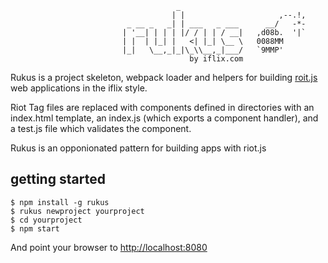 ```                                     
                                     _              
                                    | |                     ,--.!,  
                          _ __ _   _| | ___   _ ___      __/   -*-      
                         | '__| | | | |/ / | | / __|   ,d08b.  '|`     
                         | |  | |_| |   <| |_| \__ \   0088MM     
                         |_|   \__,_|_|\_\\__,_|___/   `9MMP'    
                                        by iflix.com
```
   

Rukus is a project skeleton, webpack loader and helpers for building [roit.js](http://roitjs.com)
web applications in the iflix style. 

Riot Tag files are replaced with components defined in directories with an index.html template, an index.js (which exports a component 
handler), and a test.js file which validates the component.  

Rukus is an opponionated pattern for building apps with riot.js




## getting started

```
$ npm install -g rukus
$ rukus newproject yourproject
$ cd yourproject
$ npm start
```

And point your browser to [http://localhost:8080](http://localhost:8080)


